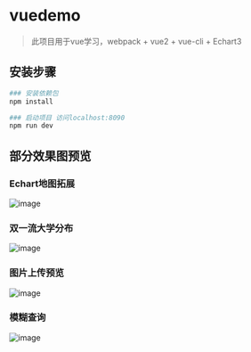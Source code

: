 # vuedemo
> 此项目用于vue学习，webpack +  vue2 + vue-cli + Echart3

## 安装步骤
``` bash
### 安装依赖包
npm install

### 启动项目 访问localhost:8090
npm run dev
```
## 部分效果图预览
### Echart地图拓展
![image](https://github.com/LonHon/VUE-demo/tree/master/img-readme/map-pie.gif)
### 双一流大学分布
![image](https://github.com/LonHon/VUE-demo/tree/master/img-readme/syl.gif)
### 图片上传预览
![image](https://github.com/LonHon/VUE-demo/tree/master/img-readme/imgupload.gif)
### 模糊查询
![image](https://github.com/LonHon/VUE-demo/tree/master/img-readme/search.gif)